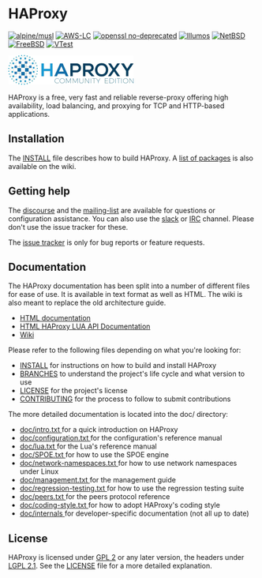 # HAProxy

[![alpine/musl](https://github.com/haproxy/haproxy/actions/workflows/musl.yml/badge.svg)](https://github.com/haproxy/haproxy/actions/workflows/musl.yml)
[![AWS-LC](https://github.com/haproxy/haproxy/actions/workflows/aws-lc.yml/badge.svg)](https://github.com/haproxy/haproxy/actions/workflows/aws-lc.yml)
[![openssl no-deprecated](https://github.com/haproxy/haproxy/actions/workflows/openssl-nodeprecated.yml/badge.svg)](https://github.com/haproxy/haproxy/actions/workflows/openssl-nodeprecated.yml)
[![Illumos](https://github.com/haproxy/haproxy/actions/workflows/illumos.yml/badge.svg)](https://github.com/haproxy/haproxy/actions/workflows/illumos.yml)
[![NetBSD](https://github.com/haproxy/haproxy/actions/workflows/netbsd.yml/badge.svg)](https://github.com/haproxy/haproxy/actions/workflows/netbsd.yml)
[![FreeBSD](https://api.cirrus-ci.com/github/haproxy/haproxy.svg?task=FreeBSD)](https://cirrus-ci.com/github/haproxy/haproxy/)
[![VTest](https://github.com/haproxy/haproxy/actions/workflows/vtest.yml/badge.svg)](https://github.com/haproxy/haproxy/actions/workflows/vtest.yml)

![HAProxy logo](doc/HAProxyCommunityEdition_60px.png)

HAProxy is a free, very fast and reliable reverse-proxy offering high availability, load balancing, and proxying for TCP
and HTTP-based applications.

## Installation

The [INSTALL](INSTALL) file describes how to build HAProxy.
A [list of packages](https://github.com/haproxy/wiki/wiki/Packages) is also available on the wiki.

## Getting help

The [discourse](https://discourse.haproxy.org/) and the [mailing-list](https://www.mail-archive.com/haproxy@formilux.org/)
are available for questions or configuration assistance. You can also use the [slack](https://slack.haproxy.org/) or
[IRC](irc://irc.libera.chat/%23haproxy) channel. Please don't use the issue tracker for these.

The [issue tracker](https://github.com/haproxy/haproxy/issues/) is only for bug reports or feature requests.

## Documentation

The HAProxy documentation has been split into a number of different files for
ease of use. It is available in text format as well as HTML. The wiki is also meant to replace the old architecture
guide.

- [HTML documentation](http://docs.haproxy.org/)
- [HTML HAProxy LUA API Documentation](https://www.arpalert.org/haproxy-api.html)
- [Wiki](https://github.com/haproxy/wiki/wiki)

Please refer to the following files depending on what you're looking for:

  - [INSTALL](INSTALL) for instructions on how to build and install HAProxy
  - [BRANCHES](BRANCHES) to understand the project's life cycle and what version to use
  - [LICENSE](LICENSE) for the project's license
  - [CONTRIBUTING](CONTRIBUTING) for the process to follow to submit contributions

The more detailed documentation is located into the doc/ directory:

  - [ doc/intro.txt ](doc/intro.txt) for a quick introduction on HAProxy
  - [ doc/configuration.txt ](doc/configuration.txt) for the configuration's reference manual
  - [ doc/lua.txt ](doc/lua.txt) for the Lua's reference manual
  - [ doc/SPOE.txt ](doc/SPOE.txt) for how to use the SPOE engine
  - [ doc/network-namespaces.txt ](doc/network-namespaces.txt) for how to use network namespaces under Linux
  - [ doc/management.txt ](doc/management.txt) for the management guide
  - [ doc/regression-testing.txt ](doc/regression-testing.txt) for how to use the regression testing suite
  - [ doc/peers.txt ](doc/peers.txt) for the peers protocol reference
  - [ doc/coding-style.txt ](doc/coding-style.txt) for how to adopt HAProxy's coding style
  - [ doc/internals ](doc/internals) for developer-specific documentation (not all up to date)

## License

HAProxy is licensed under [GPL 2](doc/gpl.txt) or any later version, the headers under [LGPL 2.1](doc/lgpl.txt). See the
[LICENSE](LICENSE) file for a more detailed explanation.
